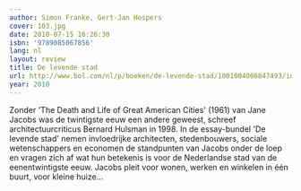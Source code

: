 ```yaml
---
author: Simon Franke, Gert-Jan Hospers
cover: 103.jpg
date: 2010-07-15 16:26:30
isbn: '9789085067856'
lang: nl
layout: review
title: De levende stad
url: http://www.bol.com/nl/p/boeken/de-levende-stad/1001004006847493/index.html
year: 2010
---
```

Zonder 'The Death and Life of Great American Cities' (1961) van Jane Jacobs was de twintigste eeuw een andere geweest, schreef architectuurcriticus Bernard Hulsman in 1998. In de essay-bundel 'De levende stad' nemen invloedrijke architecten, stedenbouwers, sociale wetenschappers en economen de standpunten van Jacobs onder de loep en vragen zich af wat hun betekenis is voor de Nederlandse stad van de eenentwintigste eeuw. Jacobs pleit voor wonen, werken en winkelen in één buurt, voor kleine huize...
